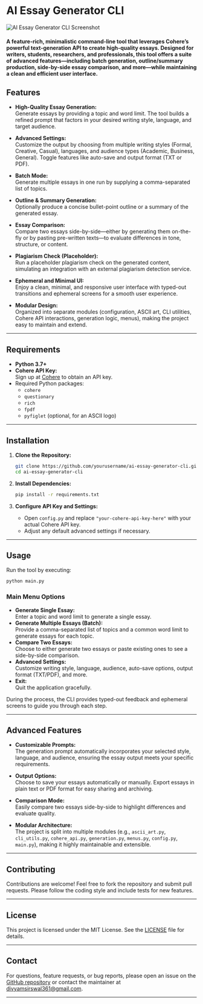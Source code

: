 # AI Essay Generator CLI

![AI Essay Generator CLI Screenshot](image.png)

#### A feature-rich, minimalistic command-line tool that leverages Cohere’s powerful text-generation API to create high-quality essays. Designed for writers, students, researchers, and professionals, this tool offers a suite of advanced features—including batch generation, outline/summary production, side-by-side essay comparison, and more—while maintaining a clean and efficient user interface.

## Features

- **High-Quality Essay Generation:**  
  Generate essays by providing a topic and word limit. The tool builds a refined prompt that factors in your desired writing style, language, and target audience.

- **Advanced Settings:**  
  Customize the output by choosing from multiple writing styles (Formal, Creative, Casual), languages, and audience types (Academic, Business, General). Toggle features like auto-save and output format (TXT or PDF).

- **Batch Mode:**  
  Generate multiple essays in one run by supplying a comma-separated list of topics.

- **Outline & Summary Generation:**  
  Optionally produce a concise bullet-point outline or a summary of the generated essay.

- **Essay Comparison:**  
  Compare two essays side-by-side—either by generating them on-the-fly or by pasting pre-written texts—to evaluate differences in tone, structure, or content.

- **Plagiarism Check (Placeholder):**  
  Run a placeholder plagiarism check on the generated content, simulating an integration with an external plagiarism detection service.

- **Ephemeral and Minimal UI:**  
  Enjoy a clean, minimal, and responsive user interface with typed-out transitions and ephemeral screens for a smooth user experience.

- **Modular Design:**  
  Organized into separate modules (configuration, ASCII art, CLI utilities, Cohere API interactions, generation logic, menus), making the project easy to maintain and extend.

---

## Requirements

- **Python 3.7+**
- **Cohere API Key:**  
  Sign up at [Cohere](https://dashboard.cohere.com/) to obtain an API key.
- Required Python packages:
  - `cohere`
  - `questionary`
  - `rich`
  - `fpdf`
  - `pyfiglet` (optional, for an ASCII logo)

---

## Installation

1. **Clone the Repository:**

   ```bash
   git clone https://github.com/yourusername/ai-essay-generator-cli.git
   cd ai-essay-generator-cli
   ```

2. **Install Dependencies:**

   ```bash
   pip install -r requirements.txt
   ```

3. **Configure API Key and Settings:**
   - Open `config.py` and replace `"your-cohere-api-key-here"` with your actual Cohere API key.
   - Adjust any default advanced settings if necessary.

---

## Usage

Run the tool by executing:

```bash
python main.py
```

### Main Menu Options

- **Generate Single Essay:**  
  Enter a topic and word limit to generate a single essay.
- **Generate Multiple Essays (Batch):**  
  Provide a comma-separated list of topics and a common word limit to generate essays for each topic.
- **Compare Two Essays:**  
  Choose to either generate two essays or paste existing ones to see a side-by-side comparison.
- **Advanced Settings:**  
  Customize writing style, language, audience, auto-save options, output format (TXT/PDF), and more.
- **Exit:**  
  Quit the application gracefully.

During the process, the CLI provides typed-out feedback and ephemeral screens to guide you through each step.

---

## Advanced Features

- **Customizable Prompts:**  
  The generation prompt automatically incorporates your selected style, language, and audience, ensuring the essay output meets your specific requirements.

- **Output Options:**  
  Choose to save your essays automatically or manually. Export essays in plain text or PDF format for easy sharing and archiving.

- **Comparison Mode:**  
  Easily compare two essays side-by-side to highlight differences and evaluate quality.

- **Modular Architecture:**  
  The project is split into multiple modules (e.g., `ascii_art.py`, `cli_utils.py`, `cohere_api.py`, `generation.py`, `menus.py`, `config.py`, `main.py`), making it highly maintainable and extensible.

---

## Contributing

Contributions are welcome! Feel free to fork the repository and submit pull requests. Please follow the coding style and include tests for new features.

---

## License

This project is licensed under the MIT License. See the [LICENSE](LICENSE) file for details.

---

## Contact

For questions, feature requests, or bug reports, please open an issue on the [GitHub repository](https://github.com/Divyamsirswal/EasyEssay) or contact the maintainer at divyamsirswal361@gmail.com.

---
